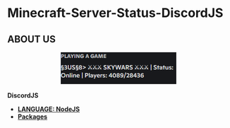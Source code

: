 # Minecraft-Server-Status-DiscordJS

## ABOUT US
<p align="center">
   <img src="https://github.com/Roomysteve12/Minecraft-Server-Status-DiscordJS/blob/main/center.png"/>
</p>

**DiscordJS**

- **[LANGUAGE: NodeJS](https://en.wikipedia.org/wiki/Node.js)** 
- **[Packages](https://github.com/Roomysteve12/Minecraft-Server-Status-DiscordJS/blob/main/package.json)**
